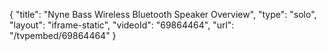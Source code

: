 {
    "title": "Nyne Bass Wireless Bluetooth Speaker Overview",
    "type": "solo",
    "layout": "iframe-static",
    "videoId": "69864464",
    "url": "\/tvpembed\/69864464"
}